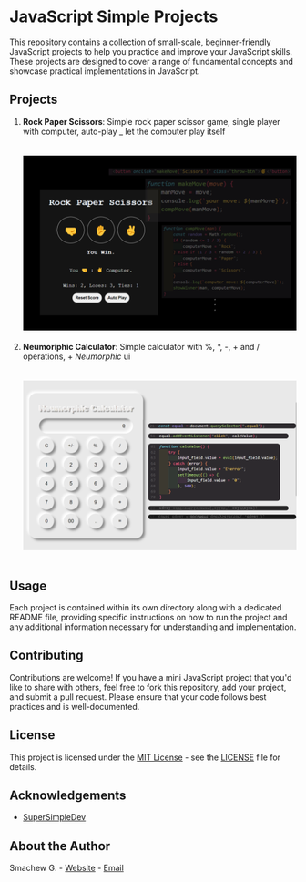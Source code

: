 # JavaScript Simple Projects

This repository contains a collection of small-scale, beginner-friendly JavaScript projects to help you practice and improve your JavaScript skills. These projects are designed to cover a range of fundamental concepts and showcase practical implementations in JavaScript.

## Projects

1. **Rock Paper Scissors**: Simple rock paper scissor game, single player with computer, auto-play _ let the computer play itself <br><br><br>
   ![](https://github.com/sgc93/JavaScript-Simple-Projects/blob/main/rock_paper_scissor/screenshot.png) <br><br>
3. **Neumoriphic Calculator**: Simple calculator with %, *, -, + and / operations, + _Neumorphic_ ui  <br><br><br>
   ![Screenshot-Project2](https://github.com/sgc93/JavaScript-Simple-Projects/blob/main/neumorphic_calculator/calc_screenshot.png) <br><br>

## Usage

Each project is contained within its own directory along with a dedicated README file, providing specific instructions on how to run the project and any additional information necessary for understanding and implementation.

## Contributing

Contributions are welcome! If you have a mini JavaScript project that you'd like to share with others, feel free to fork this repository, add your project, and submit a pull request. Please ensure that your code follows best practices and is well-documented.

## License

This project is licensed under the [MIT License](https://opensource.org/licenses/MIT) - see the [LICENSE](https://github.com/sgc93/JavaScript-Simple-Projects/blob/main/LICENSE) file for details.

## Acknowledgements

- [SuperSimpleDev](https://youtube.com/playlist?list=PLEPye7A7EcQZrT3VSBb7jtxnxIfY3yyG6&si=VhNPHp4PtYTEP4tE)

## About the Author

Smachew G. - [Website](https://smachewgedefaw.netlify.app/) - [Email](smachewgedefaw@gmail.com)
